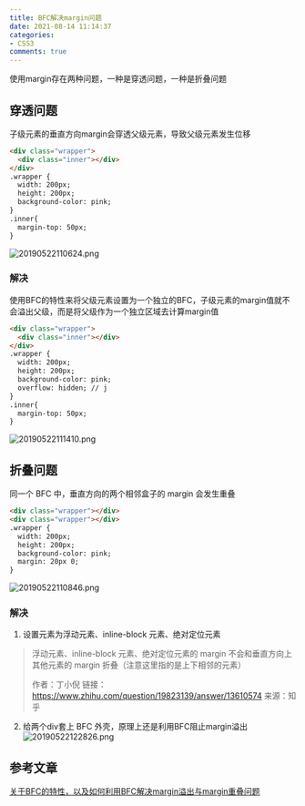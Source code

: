 ```yaml
---
title: BFC解决margin问题
date: 2021-08-14 11:14:37
categories:
- CSS3
comments: true
---
```


使用margin存在两种问题，一种是穿透问题，一种是折叠问题

<!-- more -->

## 穿透问题

子级元素的垂直方向margin会穿透父级元素，导致父级元素发生位移

```html
<div class="wrapper">
  <div class="inner"></div>
</div>
.wrapper {
  width: 200px;
  height: 200px;
  background-color: pink;
}
.inner{
  margin-top: 50px;
}
```

![20190522110624.png](http://img.cdn.esunr.xyz/markdown/20190522110624.png)

### 解决

使用BFC的特性来将父级元素设置为一个独立的BFC，子级元素的margin值就不会溢出父级，而是将父级作为一个独立区域去计算margin值

```html
<div class="wrapper">
  <div class="inner"></div>
</div>
.wrapper {
  width: 200px;
  height: 200px;
  background-color: pink;
  overflow: hidden; // j
}
.inner{
  margin-top: 50px;
}
```

![20190522111410.png](http://img.cdn.esunr.xyz/markdown/20190522111410.png)

## 折叠问题

同一个 BFC 中，垂直方向的两个相邻盒子的 margin 会发生重叠

```html
<div class="wrapper"></div>
<div class="wrapper"></div>
.wrapper {
  width: 200px;
  height: 200px;
  background-color: pink;
  margin: 20px 0;
}
```

![20190522110846.png](http://img.cdn.esunr.xyz/markdown/20190522110846.png)

### 解决

1. 设置元素为浮动元素、inline-block 元素、绝对定位元素

  > 浮动元素、inline-block 元素、绝对定位元素的 margin 不会和垂直方向上其他元素的 margin 折叠（注意这里指的是上下相邻的元素）
  >
  > 作者：丁小倪 链接：https://www.zhihu.com/question/19823139/answer/13610574 来源：知乎

2. 给两个div套上 BFC 外壳，原理上还是利用BFC阻止margin溢出![20190522122826.png](http://img.cdn.esunr.xyz/markdown/20190522122826.png)



## 参考文章

[关于BFC的特性，以及如何利用BFC解决margin溢出与margin重叠问题](https://blog.csdn.net/u012925833/article/details/90441659)

